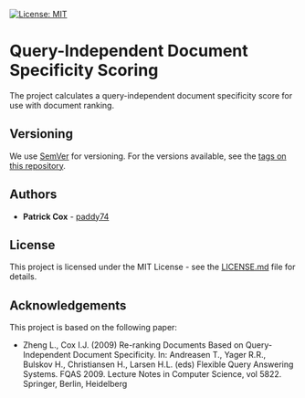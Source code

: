 [![License: MIT](https://img.shields.io/badge/License-MIT-yellow.svg)](https://opensource.org/licenses/MIT)

# Query-Independent Document Specificity Scoring

The project calculates a query-independent document specificity score for use with document ranking.

## Versioning

We use [SemVer](http://semver.org/) for versioning. For the versions available, see the [tags on this repository](tags).

## Authors

* **Patrick Cox** - [paddy74](https://github.com/paddy74)

## License

This project is licensed under the MIT License - see the [LICENSE.md](LICENSE.md) file for details.

## Acknowledgements

This project is based on the following paper:

* Zheng L., Cox I.J. (2009) Re-ranking Documents Based on Query-Independent Document Specificity. In: Andreasen T., Yager R.R., Bulskov H., Christiansen H., Larsen H.L. (eds) Flexible Query Answering Systems. FQAS 2009. Lecture Notes in Computer Science, vol 5822. Springer, Berlin, Heidelberg
